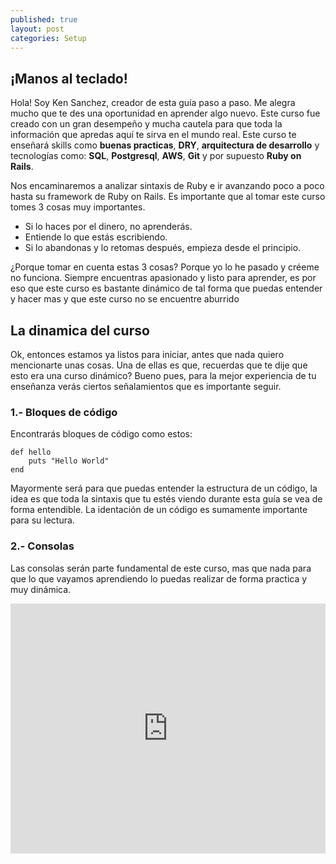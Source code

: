 ```yaml
---
published: true
layout: post
categories: Setup
---
```

## ¡Manos al teclado!

Hola! Soy Ken Sanchez, creador de esta guía paso a paso. Me alegra mucho que te des una oportunidad en aprender algo nuevo. Este curso fue creado con un gran desempeño y mucha cautela para que toda la información que apredas aquí te sirva en el mundo real. Este curso te enseñará skills como <strong>buenas practicas</strong>, <strong>DRY</strong>, <strong>arquitectura de desarrollo</strong> y tecnologías como: <strong>SQL</strong>, <strong>Postgresql</strong>, <strong>AWS</strong>, <strong>Git</strong> y por supuesto <strong>Ruby on Rails</strong>.

Nos encaminaremos a analizar sintaxis de Ruby e ir avanzando poco a poco hasta su framework de Ruby on Rails. Es importante que al tomar este curso tomes 3 cosas muy importantes.

- Si lo haces por el dinero, no aprenderás.
- Entiende lo que estás escribiendo.
- Si lo abandonas y lo retomas después, empieza desde el principio.

¿Porque tomar en cuenta estas 3 cosas? Porque yo lo he pasado y créeme no funciona. Siempre encuentras apasionado y listo para aprender, es por eso que este curso es bastante dinámico de tal forma que puedas entender y hacer mas y que este curso no se encuentre aburrido


## La dinamica del curso

Ok, entonces estamos ya listos para iniciar, antes que nada quiero mencionarte unas cosas. Una de ellas es que, recuerdas que te dije que esto era una curso dinámico? Bueno pues, para la mejor experiencia de tu enseñanza verás ciertos señalamientos que es importante seguir.

### 1.- Bloques de código

Encontrarás bloques de código como estos:

    def hello
        puts "Hello World"
    end
    
Mayormente será para que puedas entender la estructura de un código, la idea es que toda la sintaxis que tu estés viendo durante esta guía se vea de forma entendible. La identación de un código es sumamente importante para su lectura.

### 2.- Consolas
Las consolas serán parte fundamental de este curso, mas que nada para que lo que vayamos aprendiendo lo puedas realizar de forma practica y muy dinámica. 

<iframe height="400px" width="100%" src="https://repl.it/repls/AzureAquamarineFont?lite=true" scrolling="no" frameborder="no" allowtransparency="true" allowfullscreen="true" sandbox="allow-forms allow-pointer-lock allow-popups allow-same-origin allow-scripts allow-modals"></iframe>


